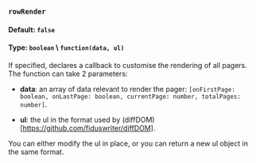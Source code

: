 ### `rowRender`
#### Default: `false`
#### Type: `boolean` \ `function(data, ul)`


If specified, declares a callback to customise the rendering of all pagers. The function can take 2 parameters:

* **data**: an array of data relevant to render the pager: `[onFirstPage: boolean, onLastPage: boolean, currentPage: number, totalPages: number]`.

* **ul**: the ul in the format used by (diffDOM)[https://github.com/fiduswriter/diffDOM].

You can either modify the ul in place, or you can return a new ul object in the same format.
